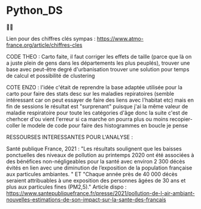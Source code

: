 # Python_DS
🐍🐍


Lien pour des chiffres clés sympas : https://www.atmo-france.org/article/chiffres-cles


CODE THEO :
Carto faite, il faut corriger les effets de taille (parce que là on a juste plein de gens dans les départements les plus peuplés), 
trouver une base avec peut-être degré d'urbanisation
trouver une solution pour temps de calcul et possibilité de clustering

COTE ENZO :
l'idée c'était de reprendre la base adaptée utilisée pour la carto pour faire des stats desc sur les maladies repiratoires 
(semble intéressant car on peut essayer de faire des liens avec l'habitat etc) 
mais en fin de sessions le résultat est "surprenant" puisque j'ai la même valeur de maladie respiratoire pour toute les catégories d'âge 
donc la suite c'est de cherhcer d'ou vient l'erreur 
si ca marche on pourra plus ou moins recopier-coller le modele de code pour faire des histogrammes en boucle je pense 




RESSOURSES INTERESSANTES POUR L'ANALYSE :

Santé publique France, 2021  : "Les résultats soulignent que les baisses ponctuelles des niveaux de pollution au printemps 2020 ont été associées à des bénéfices non-négligeables pour la santé avec environ 2 300 décès évités en lien avec une diminution de l’exposition de la population française aux particules ambiantes. "
ET "Chaque année près de 40 000 décès seraient attribuables à une exposition des personnes âgées de 30 ans et plus aux particules fines (PM2,5)."
Article dispo : https://www.santepubliquefrance.fr/presse/2021/pollution-de-l-air-ambiant-nouvelles-estimations-de-son-impact-sur-la-sante-des-francais